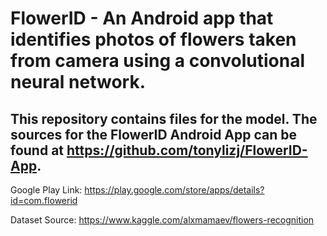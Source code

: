# FlowerID - An Android app that identifies photos of flowers taken from camera using a convolutional neural network.

## This repository contains files for the model. The sources for the FlowerID Android App can be found at https://github.com/tonylizj/FlowerID-App.

Google Play Link: https://play.google.com/store/apps/details?id=com.flowerid

Dataset Source:
https://www.kaggle.com/alxmamaev/flowers-recognition
